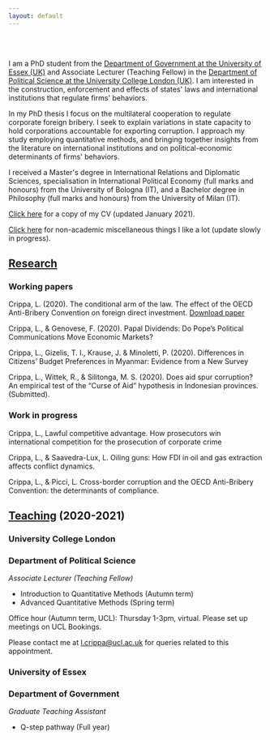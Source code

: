 ```yaml
---
layout: default
---
```

<br><br>

I am a PhD student from the [Department of Government at the University of Essex (UK)](https://www.essex.ac.uk/people/cripp64301/lorenzo-crippa) and Associate Lecturer (Teaching Fellow) in the [Department of Political Science at the University College London (UK)](https://www.ucl.ac.uk/political-science/people/academic-teaching-and-research-staff/lorenzo-crippa). I am interested in the construction, enforcement and effects of states' laws and international institutions that regulate firms' behaviors.

In my PhD thesis I focus on the multilateral cooperation to regulate corporate foreign bribery. I seek to explain variations in state capacity to hold corporations accountable for exporting corruption. I approach my study employing quantitative methods, and bringing together insights from the literature on international institutions and on political-economic determinants of firms' behaviors.

I received a Master's degree in International Relations and Diplomatic Sciences, specialisation in International Political Economy (full marks and honours) from the University of Bologna (IT), and a Bachelor degree in Philosophy (full marks and honours) from the University of Milan (IT).

[Click here](assets/LorenzoCrippa_CV_2021_01_05.pdf) for a copy of my CV (updated January 2021). 

[Click here](https://lorenzo-crippa.github.io/Miscellaneous) for non-academic miscellaneous things I like a lot (update slowly in progress).


## [Research](https://lorenzo-crippa.github.io/Research)
### Working papers
Crippa, L. (2020). The conditional arm of the law. The effect of the OECD Anti-Bribery Convention on foreign direct investment. [Download paper](assets/conditional_arm.pdf)

Crippa, L., & Genovese, F. (2020). Papal Dividends: Do Pope’s Political Communications Move Economic Markets?

Crippa, L., Gizelis, T. I., Krause, J. & Minoletti, P. (2020). Differences in Citizens’ Budget Preferences in Myanmar: Evidence from a New Survey

Crippa, L., Wittek, R., & Silitonga, M. S. (2020). Does aid spur corruption? An empirical test of the “Curse of Aid” hypothesis in Indonesian provinces. (Submitted).

### Work in progress
Crippa, L., Lawful competitive advantage. How prosecutors win international competition for the prosecution of corporate crime

Crippa, L., & Saavedra-Lux, L. Oiling guns: How FDI in oil and gas extraction affects conflict dynamics.

Crippa, L., & Picci, L. Cross-border corruption and the OECD Anti-Bribery Convention: the determinants of compliance.

## [Teaching](https://lorenzo-crippa.github.io/Teaching) (2020-2021)
### University College London
### Department of Political Science

_Associate Lecturer (Teaching Fellow)_

- Introduction to Quantitative Methods (Autumn term)
- Advanced Quantitative Methods (Spring term)

Office hour (Autumn term, UCL): Thursday 1-3pm, virtual. Please set up meetings on UCL Bookings.

Please contact me at [l.crippa@ucl.ac.uk](mailto:l.crippa@ucl.ac.uk) for queries related to this appointment.

### University of Essex
### Department of Government

_Graduate Teaching Assistant_

- Q-step pathway (Full year)
